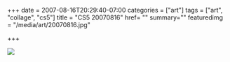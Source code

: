 +++
date = 2007-08-16T20:29:40-07:00
categories = ["art"]
tags = ["art", "collage", "cs5"]
title = "CS5 20070816"
href= ""
summary=""
featuredimg = "/media/art/20070816.jpg"

+++

<img src="/media/art/20070816.jpg" />
